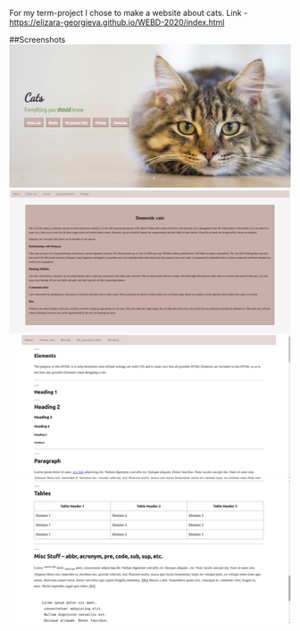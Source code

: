 For my term-project I chose to make a website about cats.
Link - https://elizara-georgieva.github.io/WEBD-2020/index.html

##Screenshots
![Home page](./images/webd-homepage.jpg "Home page")
![About cats](./images/screenshot2.jpg "About cats page")
![Showcase1](./images/screenshot3.jpg "Showcase 1")
![Showcase2](./images/screenshot4.jpg "Showcase 2")
